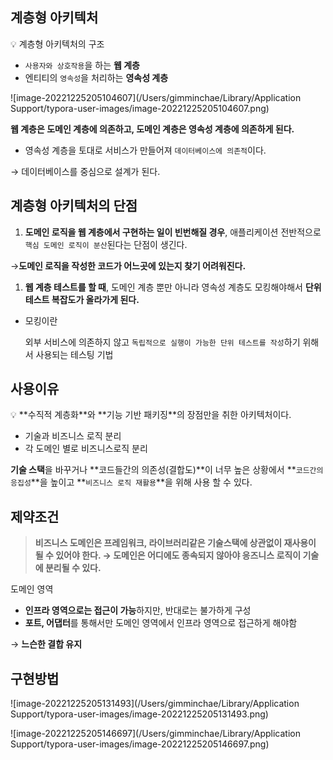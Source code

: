 ## 계층형 아키텍처

<aside> 💡 계층형 아키텍처의 구조

- `사용자와 상호작용`을 하는 **웹 계층**
- 엔티티의 `영속성`을 처리하는 **영속성 계층** </aside>

![image-20221225205104607](/Users/gimminchae/Library/Application Support/typora-user-images/image-20221225205104607.png)

**웹 계층은 도메인 계층에 의존하고, 도메인 계층은 영속성 계층에 의존하게 된다.**

- 영속성 계층을 토대로 서비스가 만들어져 `데이터베이스에 의존적`이다.

→ 데이터베이스를 중심으로 설계가 된다.

## 계층형 아키텍처의 단점

1. **도메인 로직을 웹 계층에서 구현하는 일이 빈번해질 경우**, 애플리케이션 전반적으로 `핵심 도메인 로직이 분산`된다는 단점이 생긴다.

→**도메인 로직을 작성한 코드가 어느곳에 있는지 찾기 어려워진다.**

1. **웹 계층 테스트를 할 때**, 도메인 계층 뿐만 아니라 영속성 계층도 모킹해야해서 **단위 테스트 복잡도가 올라가게 된다.**

- 모킹이란

  외부 서비스에 의존하지 않고 `독립적으로 실행이 가능한 단위 테스트를 작성`하기 위해서 사용되는 테스팅 기법

## 사용이유

<aside> 💡 **수직적 계층화**와 **기능 기반 패키징**의 장점만을 취한 아키텍처이다.

- 기술과 비즈니스 로직 분리
- 각 도메인 별로 비즈니스로직 분리 </aside>

**기술 스택**을 바꾸거나 **코드들간의 의존성(결합도)**이 너무 높은 상황에서 **`코드간의 응집성`**을 높이고 **`비즈니스 로직 재활용`**을 위해 사용 할 수 있다.

## 제약조건

> **비즈니스 도메인은 프레임워크, 라이브러리같은 기술스택에 상관없이 재사용이 될 수 있어야 한다. → 도메인은 어디에도 종속되지 않아야 응즈니스 로직이 기술에 분리될 수 있다.**

도메인 영역

- **인프라 영역으로는 접근이 가능**하지만, 반대로는 불가하게 구성
- **포트, 어댑터**를 통해서만 도메인 영역에서 인프라 영역으로 접근하게 해야함

→ **느슨한 결합 유지**

## 구현방법

![image-20221225205131493](/Users/gimminchae/Library/Application Support/typora-user-images/image-20221225205131493.png)

![image-20221225205146697](/Users/gimminchae/Library/Application Support/typora-user-images/image-20221225205146697.png)